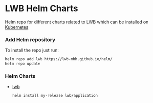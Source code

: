 # LWB Helm Charts

[Helm](https://helm.sh) repo for different charts related to LWB which can be installed on [Kubernetes](https://kubernetes.io)

### Add Helm repository

To install the repo just run:

```bash
helm repo add lwb https://lwb-mbh.github.io/helm/
helm repo update
```

### Helm Charts

* [lwb](https://lwb-mbh.github.io/helm/)

  ```bash
  helm install my-release lwb/application
  ```
